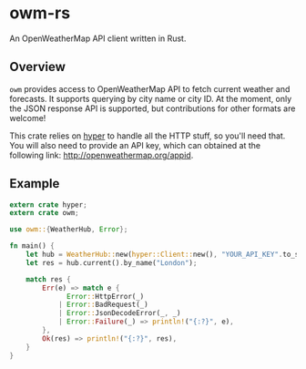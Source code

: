 # owm-rs

An OpenWeatherMap API client written in Rust.

## Overview

`owm` provides access to OpenWeatherMap API to fetch current weather and forecasts. It supports querying by city name or city ID.
At the moment, only the JSON response API is supported, but contributions for other formats are welcome!

This crate relies on [hyper](https://crates.io/crates/hyper) to handle all the HTTP stuff, so you'll need that.
You will also need to provide an API key, which can obtained at the following link: http://openweathermap.org/appid.

## Example

```rust
extern crate hyper;
extern crate owm;

use owm::{WeatherHub, Error};

fn main() {
    let hub = WeatherHub::new(hyper::Client::new(), "YOUR_API_KEY".to_string());
    let res = hub.current().by_name("London");

    match res {
        Err(e) => match e {
              Error::HttpError(_)
            | Error::BadRequest(_)
            | Error::JsonDecodeError(_, _)
            | Error::Failure(_) => println!("{:?}", e),
        },
        Ok(res) => println!("{:?}", res),
    }
}
```
